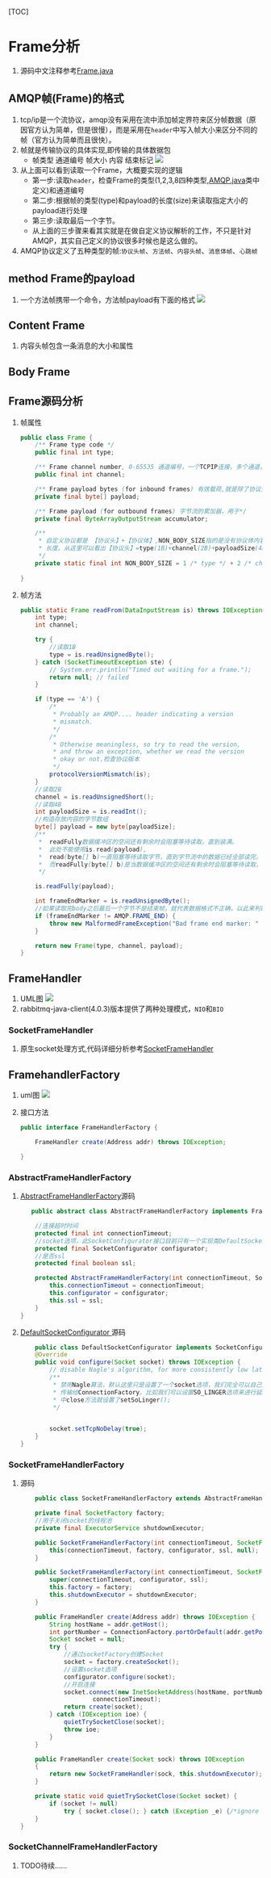 [TOC]

# Frame分析
1. 源码中文注释参考[Frame.java]( ../rabbitmq-java-client/src/main/java/com/rabbitmq/client/impl/Frame.java)

## AMQP帧(Frame)的格式
1. tcp/ip是一个流协议，amqp没有采用在流中添加帧定界符来区分帧数据（原因官方认为简单，但是很慢），而是采用在`header`中写入帧大小来区分不同的帧（官方认为简单而且很快）。
2. 帧就是传输协议的具体实现,即传输的具体数据包
	* 帧类型 通道编号 帧大小 内容 结束标记
	![](image/15185928873671.jpg)
3. 从上面可以看到读取一个Frame，大概要实现的逻辑
    * 第一步:读取`header`，检查Frame的类型(1,2,3,8四种类型,[AMQP.java](../rabbitmq-java-client/src/main/java/com/rabbitmq/client/AMQP.java)类中定义)和通道编号
    * 第二步:根据帧的类型(type)和payload的长度(size)来读取指定大小的payload进行处理
    * 第三步:读取最后一个字节。
    * 从上面的三步骤来看其实就是在做自定义协议解析的工作，不只是针对AMQP，其实自己定义的协议很多时候也是这么做的。
4.  AMQP协议定义了五种类型的帧:`协议头帧`、`方法帧`、`内容头帧`、`消息体帧`、`心跳帧`

    
## method Frame的payload
1. 一个方法帧携带一个命令，方法帧payload有下面的格式 
![](image/15191777236647.jpg)

## Content Frame
1. 内容头帧包含一条消息的大小和属性

## Body Frame


## Frame源码分析
1. 帧属性
    
    ```java
    public class Frame {
        /** Frame type code */
        public final int type;
    
        /** Frame channel number, 0-65535 通道编号，一个TCPIP连接，多个通道，每个通道都有自己的编号*/
        public final int channel;
    
        /** Frame payload bytes (for inbound frames) 有效载荷,就是除了协议头之外的内容*/
        private final byte[] payload;
    
        /** Frame payload (for outbound frames) 字节流的累加器，用于*/
        private final ByteArrayOutputStream accumulator;
    
        /**
         * 自定义协议都是 【协议头】+【协议体】,NON_BODY_SIZE指的是没有协议体内容的情况下最小的传输
         * 长度。从这里可以看出【协议头】=type(1B)+channel(2B)+payloadSize(4B)+1(1B),总共占用8B(8个字节)
         */
        private static final int NON_BODY_SIZE = 1 /* type */ + 2 /* channel */ + 4 /* payload size */ + 1 /* end character */;
            
    }

    ```
2. 帧方法
    
    ```java
    public static Frame readFrom(DataInputStream is) throws IOException {
        int type;
        int channel;

        try {
            //读取1B
            type = is.readUnsignedByte();
        } catch (SocketTimeoutException ste) {
            // System.err.println("Timed out waiting for a frame.");
            return null; // failed
        }

        if (type == 'A') {
            /*
             * Probably an AMQP.... header indicating a version
             * mismatch.
             */
            /*
             * Otherwise meaningless, so try to read the version,
             * and throw an exception, whether we read the version
             * okay or not.检查协议版本
             */
            protocolVersionMismatch(is);
        }
        //读取2B
        channel = is.readUnsignedShort();
        //读取4B
        int payloadSize = is.readInt();
        //构造存放内容的字节数组
        byte[] payload = new byte[payloadSize];
        /**
         *  readFully数据缓冲区的空间还有剩余时会阻塞等待读取，直到装满。
         *  此处不能使用is.read(payload),
         *  read(byte[] b)一直阻塞等待读取字节，直到字节流中的数据已经全部读完。
         *  而readFully(byte[] b)是当数据缓冲区的空间还有剩余时会阻塞等待读取，直到装满。
         */

        is.readFully(payload);

        int frameEndMarker = is.readUnsignedByte();
        //如果读取完body之后最后一个字节不是结束帧，就代表数据格式不正确，以此来判断Frame的正确性
        if (frameEndMarker != AMQP.FRAME_END) {
            throw new MalformedFrameException("Bad frame end marker: " + frameEndMarker);
        }

        return new Frame(type, channel, payload);
    }
    ```

## FrameHandler
1. UML图
![](image/15186004500844.jpg)
2. rabbitmq-java-client(4.0.3)版本提供了两种处理模式，`NIO`和`BIO`

### SocketFrameHandler
1. 原生socket处理方式,代码详细分析参考[SocketFrameHandler](../rabbitmq-java-client/src/main/java/com/rabbitmq/client/impl/nio/SocketChannelFrameHandler.java)


## FramehandlerFactory
1. uml图
![](image/15191950844687.jpg)

2. 接口方法
   
    ```java
    public interface FrameHandlerFactory {
    
        FrameHandler create(Address addr) throws IOException;
    
    }
    ```

### AbstractFrameHandlerFactory
1. [AbstractFrameHandlerFactory](../rabbitmq-java-client/src/main/java/com/rabbitmq/client/impl/AbstractFrameHandlerFactory.java)源码
    
    ```java
       public abstract class AbstractFrameHandlerFactory implements FrameHandlerFactory {
    
        //连接超时时间
        protected final int connectionTimeout;
        //socket选项，此SocketConfigurator接口目前只有一个实现类DefaultSocketConfigurator
        protected final SocketConfigurator configurator;
        //是否ssl
        protected final boolean ssl;
    
        protected AbstractFrameHandlerFactory(int connectionTimeout, SocketConfigurator configurator, boolean ssl) {
            this.connectionTimeout = connectionTimeout;
            this.configurator = configurator;
            this.ssl = ssl;
        }
    }    
   ```
2. [DefaultSocketConfigurator ](../rabbitmq-java-client/src/main/java/com/rabbitmq/client/DefaultSocketConfigurator.java)源码
    
    ```java
        public class DefaultSocketConfigurator implements SocketConfigurator {
        @Override
        public void configure(Socket socket) throws IOException {
            // disable Nagle's algorithm, for more consistently low latency
            /**
             * 禁用Nagle算法，默认这里只是设置了一个socket选项，我们完全可以自己定义自己想要设置的socket选项
             * 传输给ConnectionFactory。比如我们可以设置SO_LINGER选项来进行延迟关闭连接.事实上在SocketFrameHandler类
             * 中close方法就设置了setSoLinger();
             */
    
    
            socket.setTcpNoDelay(true);
        }
    }

    ```
    
### SocketFrameHandlerFactory
1.  源码
    
    ```java
        public class SocketFrameHandlerFactory extends AbstractFrameHandlerFactory {
    
        private final SocketFactory factory;
        //用于关闭socket的线程池
        private final ExecutorService shutdownExecutor;
    
        public SocketFrameHandlerFactory(int connectionTimeout, SocketFactory factory, SocketConfigurator configurator, boolean ssl) {
            this(connectionTimeout, factory, configurator, ssl, null);
        }
    
        public SocketFrameHandlerFactory(int connectionTimeout, SocketFactory factory, SocketConfigurator configurator, boolean ssl, ExecutorService shutdownExecutor) {
            super(connectionTimeout, configurator, ssl);
            this.factory = factory;
            this.shutdownExecutor = shutdownExecutor;
        }
    
        public FrameHandler create(Address addr) throws IOException {
            String hostName = addr.getHost();
            int portNumber = ConnectionFactory.portOrDefault(addr.getPort(), ssl);
            Socket socket = null;
            try {
                //通过socketFactory创建Socket
                socket = factory.createSocket();
                //设置socket选项
                configurator.configure(socket);
                //开启连接
                socket.connect(new InetSocketAddress(hostName, portNumber),
                        connectionTimeout);
                return create(socket);
            } catch (IOException ioe) {
                quietTrySocketClose(socket);
                throw ioe;
            }
        }
    
        public FrameHandler create(Socket sock) throws IOException
        {
            return new SocketFrameHandler(sock, this.shutdownExecutor);
        }
    
        private static void quietTrySocketClose(Socket socket) {
            if (socket != null)
                try { socket.close(); } catch (Exception _e) {/*ignore exceptions*/}
        }
    }

    ```   
    
### SocketChannelFrameHandlerFactory
1. TODO待续......    


